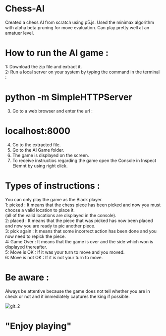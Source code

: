 # Chess-AI
Created a chess AI from scratch using p5.js. Used the minimax algorithm with alpha beta pruning for move evaluation. Can play pretty well at an amatuer level.


# How to run the AI game : 

1: Download the zip file and extract it.<br />
2: Run a local server on your system by typing the command in the terminal :<br /> 
 # python -m SimpleHTTPServer
3. Go to a web browser and enter the url :<br />
 # localhost:8000
4. Go to the extracted file.<br />
5. Go to the AI Game folder.<br />
6. The game is displayed on the screen.<br />
7. To receive instructios regarding the game open the Console in Inspect Elemnt by using right click.<br />


# Types of instructions :
  You can only play the game as the Black player.<br />
1: picked : It means that the chess piece has been picked and now you must choose a valid location to place it.<br />
            (all of the valid locations are displayed in the console).<br />
2: placed : It means that the piece that was picked has now been placed and now you are ready to pic another piece.<br />
3: pick again : It means that some incorrect action has been done and you now need to repick the piece.<br />
4: Game Over : It means that the game is over and the side which won is displayed thereafter.<br />
5: Move is OK : If it was your turn to move and you moved.<br />
6: Move is not OK : If it is not your turn to move.<br />

# Be aware : 
Always be attentive because the game does not tell whether you are in check or not and it immediately captures the king if possible.


![git_2](https://user-images.githubusercontent.com/43096636/93685635-5127ef00-face-11ea-917e-2cc4aed7d51e.png)

# "Enjoy playing"
